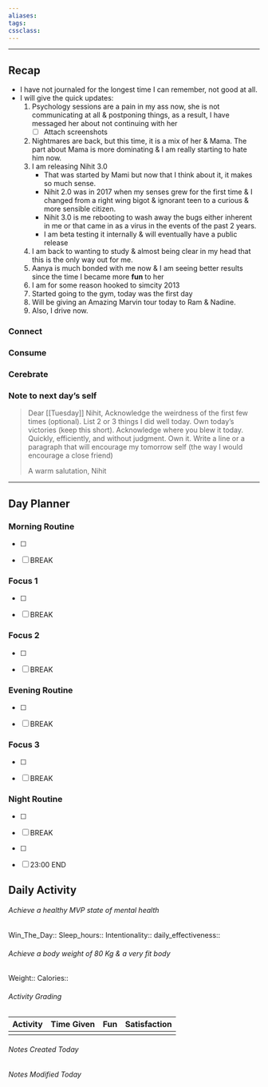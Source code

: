 ```yaml
---
aliases:  
tags:
cssclass:
---
```

---
## Recap
- I have not journaled for the longest time I can remember, not good at all.
- I will give the quick updates:
	1. Psychology sessions are a pain in my ass now, she is not communicating at all & postponing things, as a result, I have messaged her about not continuing with her
		- [ ] Attach screenshots
	2. Nightmares are back, but this time, it is a mix of her & Mama. The part about Mama is more dominating & I am really starting to hate him now.
	3. I am releasing Nihit 3.0
		- That was started by Mami but now that I think about it, it makes so much sense.
		- Nihit 2.0 was in 2017 when my senses grew for the first time & I changed from a right wing bigot & ignorant teen to a curious & more sensible citizen.
		- Nihit 3.0 is me rebooting to wash away the bugs either inherent in me or that came in as a virus in the events of the past 2 years.
		- I am beta testing it internally & will eventually have a public release
	4. I am back to wanting to study & almost being clear in my head that this is the only way out for me.
	5. Aanya is much bonded with me now & I am seeing better results since the time I became more **fun** to her
	6. I am for some reason hooked to simcity 2013
	7. Started going to the gym, today was the first day
	8. Will be giving an Amazing Marvin tour today to Ram & Nadine.
	9. Also, I drive now.
### Connect 
### Consume
### Cerebrate
### Note to next day’s self
> Dear [[Tuesday]] Nihit,
> Acknowledge the weirdness of the first few times (optional).
> List 2 or 3 things I did well today. Own today’s victories (keep this short).
> Acknowledge where you blew it today. Quickly, efficiently, and without judgment. Own it.
> Write a line or a paragraph that will encourage my tomorrow self (the way I would encourage a close friend)
> 
> A warm salutation,
> Nihit 
--- 


## Day Planner
### Morning Routine
- [ ] 
- [ ] BREAK
  

### Focus 1
- [ ] 
- [ ] BREAK


### Focus 2
- [ ] 
- [ ] BREAK


### Evening Routine
- [ ] 
- [ ] BREAK


### Focus 3
- [ ] 
- [ ] BREAK


### Night Routine
- [ ] 
- [ ] BREAK
- [ ] 
- [ ] 23:00 END




## Daily Activity 
###### Achieve a healthy MVP state of mental health
Win_The_Day:: 
Sleep_hours::
Intentionality:: 
daily_effectiveness::

###### Achieve a body weight of 80 Kg & a very fit body
Weight:: 
Calories:: 

###### Activity Grading
| Activity | Time Given | Fun | Satisfaction |
| -------- | ---------- | --- | ------------ |
|  |            |     |              |

###### Notes Created Today
###### Notes Modified Today 